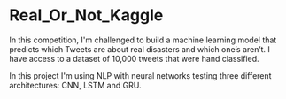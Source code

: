 # Real_Or_Not_Kaggle

In this competition, I'm challenged to build a machine learning model that predicts which Tweets are about real disasters and which one’s aren’t. I have access to a dataset of 10,000 tweets that were hand classified. 

In this project I'm using NLP with neural networks testing three different architectures: CNN, LSTM and GRU.  
